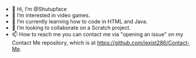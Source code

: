 - 👋 Hi, I’m @Shutupface
- 👀 I’m interested in video games.
- 🌱 I’m currently learning how to code in HTML and Java.
- 💞️ I’m looking to collaborate on a Scratch project.
- 📫 How to reach me you can contact me via "opening an issue" on my Contact Me repository, which is at https://github.com/iexist286/Contact-Me.

<!---
Shutupface/Shutupface is a ✨ special ✨ repository because its `README.md` (this file) appears on your GitHub profile.
You can click the Preview link to take a look at your changes.
--->
